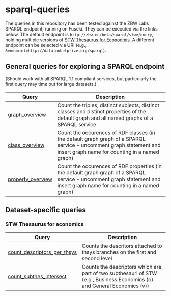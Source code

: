 sparql-queries
==============

The queries in this repository has been tested against the ZBW Labs SPARQL endpoint, running on Fuseki. They can be executed via the links below. The default endpoint is `http://zbw.eu/beta/sparql/stwv/query`, holding multiple versions of <a href="http://zbw.eu/stw">STW Thesaurus for Econocmis</a>. A different endpoint can be selected via URI (e.g., `&endpoint=http://data.nobelprize.org/sparql`).


General queries for exploring a SPARQL endpoint
-----------------------------------------------

(Should work with all SPARQL 1.1 compliant services, but particularly the first query may time out for large datasets.)

Query | Description
------|------------
[graph_overview](http://zbw.eu/beta/sparql-gui/?queryRef=https://api.github.com/repos/jneubert/sparql-queries/contents/graph_overview.rq) | Count the triples, distinct subjects, distinct classes and distinct properties of the default graph and all named graphs of a SPARQL service
[class_overview](http://zbw.eu/beta/sparql-gui/?queryRef=https://api.github.com/repos/jneubert/sparql-queries/contents/class_overview.rq) | Count the occurences of RDF classes (in the default graph graph of a SPARQL service - uncomment graph statement and insert graph name for counting in a named graph)
[property_overview](http://zbw.eu/beta/sparql-gui/?queryRef=https://api.github.com/repos/jneubert/sparql-queries/contents/property_overview.rq) | Count the occurences of RDF properties (in the default graph graph of a SPARQL service - uncomment graph statement and insert graph name for counting in a named graph)

Dataset-specific queries
------------------------

### STW Thesaurus for economics

Query | Description
------|------------
[count_descriptors_per_thsys](http://zbw.eu/beta/sparql-gui/?queryRef=https://api.github.com/repos/jneubert/sparql-queries/contents/stw/count_descriptors_per_thsys.rq) | Counts the descritors attached to thsys branches on the first and second level
[count_subthes_intersect](http://zbw.eu/beta/sparql-gui/?queryRef=https://api.github.com/repos/jneubert/sparql-queries/contents/stw/count_subthes_intersect.rq) | Counts the descriptors which are part of two subthesauri of STW (e.g., Business Economics (b) and General Economics (v))



